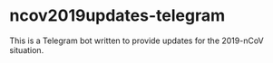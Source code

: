 # ncov2019updates-telegram
This is a Telegram bot written to provide updates for the 2019-nCoV situation.

